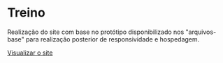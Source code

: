 # Treino

Realização do site com base no protótipo disponibilizado nos "arquivos-base" para realização posterior de responsividade e hospedagem.

<a target="_blank" href="https://arthurantonello.github.io/projeto-lp-fone/">Visualizar o site</a>